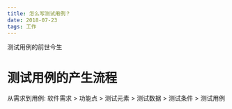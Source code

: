 ```yaml
---
title: 怎么写测试用例？
date: 2018-07-23
tags: 工作
---
```


测试用例的前世今生
<!-- more -->

# 测试用例的产生流程

从需求到用例:  软件需求 > 功能点 > 测试元素 > 测试数据 > 测试条件 > 测试用例

# 